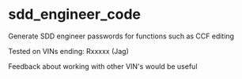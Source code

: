 # sdd_engineer_code

Generate SDD engineer passwords for functions such as CCF editing

Tested on VINs ending:
 Rxxxxx (Jag)

 Feedback about working with other VIN's would be useful